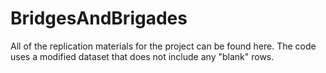 # BridgesAndBrigades

All of the replication materials for the project can be found here. The code uses a modified dataset that does not include any "blank" rows. 
